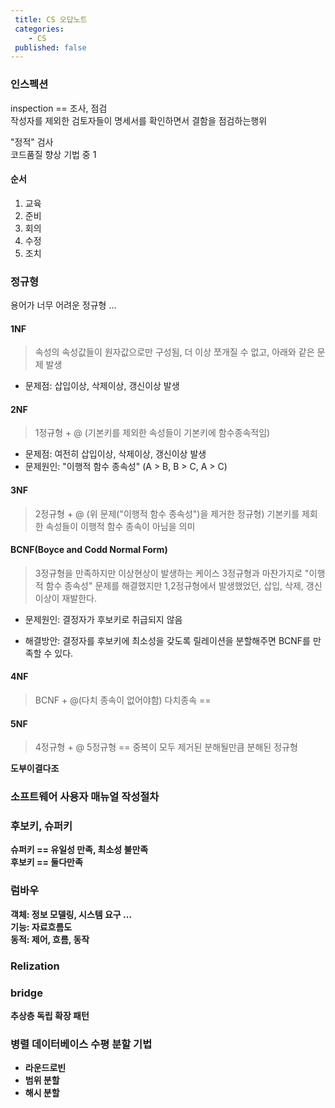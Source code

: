 ```yaml
---
 title: CS 오답노트
 categories: 
    - CS
 published: false
---
```



### 인스펙션 
inspection == 조사, 점검<br>
작성자를 제외한 검토자들이 명세서를 확인하면서 결함을 점검하는행위 <br>

"정적" 검사<br>
코드품질 향상 기법 중 1<br>

#### 순서 
1. 교육
2. 준비 
3. 회의
4. 수정 
5. 조치


### 정규형
용어가 너무 어려운 정규형 ...

#### 1NF
> 속성의 속성값들이 원자값으로만 구성됨, 더 이상 쪼개질 수 없고, 아래와 같은 문제 발생 
- 문제점: 
삽입이상, 삭제이상, 갱신이상 발생 

#### 2NF
> 1정규형 + @ (기본키를 제외한 속성들이 기본키에 함수종속적임) 
- 문제점:
여전히 삽입이상, 삭제이상, 갱신이상 발생 
- 문제원인: 
"이행적 함수 종속성" (A > B, B > C, A > C)


#### 3NF
> 2정규형 + @ (위 문제("이행적 함수 종속성")을 제거한 정규형) 
기본키를 제회한 속성들이 이행적 함수 종속이 아님을 의미 
 
#### BCNF(Boyce and Codd Normal Form)
> 3정규형을 만족하지만 이상현상이 발생하는 케이스 
3정규형과 마찬가지로 "이행적 함수 종속성" 문제를 해결했지만 
1,2정규형에서 발생했었던, 삽입, 삭제, 갱신 이상이 재발한다. 

- 문제원인:
결정자가 후보키로 취급되지 않음

- 해결방안:
결정자를 후보키에 최소성을 갖도록 릴레이션을 분할해주면 BCNF를 만족할 수 있다. 

#### 4NF 
> BCNF + @(다치 종속이 없어야함) 
다치종속 == 

#### 5NF 
> 4정규형 + @
5정규형 == 중복이 모두 제거된 분해될만큼 분해된 정규형<b>

도부이결다조



### 소프트웨어 사용자 매뉴얼 작성절차 


### 후보키, 슈퍼키 
슈퍼키 == 유일성 만족, 최소성 불만족 <br>
후보키 == 둘다만족 <br>




### 럼바우
객체: 정보 모델링, 시스템 요구 ...<br>
기능: 자료흐름도<br>
동적: 제어, 흐름, 동작 <br>


### Relization


### bridge 
추상층 독립 확장 패턴 

### 병렬 데이터베이스 수평 분할 기법
- 라운드로빈 
- 범위 분할 
- 해시 분할 


